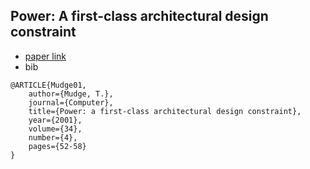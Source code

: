 Power: A first-class architectural design constraint
---

- [paper link](http://www.bitsonchips.com/references/ref32.pdf)
- bib
```
@ARTICLE{Mudge01, 
	author={Mudge, T.}, 
	journal={Computer}, 
	title={Power: a first-class architectural design constraint}, 
	year={2001},  
	volume={34}, 
	number={4}, 
	pages={52-58}
}
```